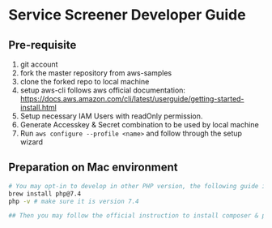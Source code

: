 # Service Screener Developer Guide

## Pre-requisite
1. git account
1. fork the master repository from aws-samples
1. clone the forked repo to local machine
1. setup aws-cli follows aws official documentation: https://docs.aws.amazon.com/cli/latest/userguide/getting-started-install.html 
1. Setup necessary IAM Users with readOnly permission. 
1. Generate Accesskey & Secret combination to be used by local machine
1. Run ```aws configure --profile <name>``` and follow through the setup wizard

## Preparation on Mac environment
```bash
# You may opt-in to develop in other PHP version, the following guide is to 
brew install php@7.4
php -v # make sure it is version 7.4 

## Then you may follow the official instruction to install composer & php-sdk
```